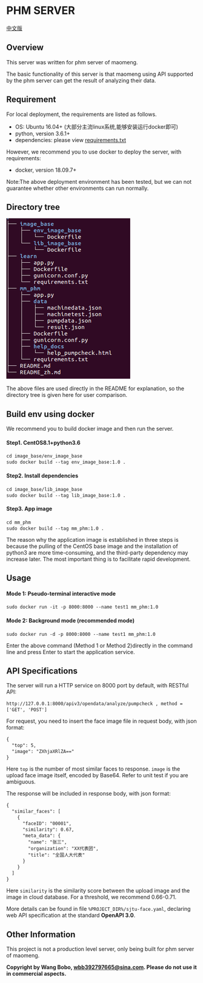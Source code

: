 # PHM SERVER

[中文版](./README_zh.md)

## Overview

This server was written for phm server of maomeng. 

The basic functionality of this server is that maomeng using API supported by the phm server can get the result of analyzing their data.

## Requirement

For local deployment, the requirements are listed as follows.

- OS: Ubuntu 16.04+ (大部分主流linux系统,能够安装运行docker即可)
- python, version 3.6.1+
- dependencies: please view [requirements.txt](mm_phm/requirements.txt)

However, we recommend you to use docker to deploy the server, with requirements:

- docker, version 18.09.7+

Note:The above deployment environment has been tested, but we can not guarantee whether other environments can run normally. 

## Directory tree

![](./images/mm_api_tree.png)


The above files are used directly in the README for explanation, so the directory tree is given here for user comparison.

## Build env using docker
We recommend you to build docker image and then run the server.

#### Step1. CentOS8.1+python3.6
```
cd image_base/env_image_base
sudo docker build --tag env_image_base:1.0 .
```

#### Step2. Install dependencies
```
cd image_base/lib_image_base
sudo docker build --tag lib_image_base:1.0 .
```

#### Step3. App image
```
cd mm_phm
sudo docker build --tag mm_phm:1.0 .
```

The reason why the application image is established in three steps is because the pulling of the CentOS base image and the installation of python3 are more time-consuming, and the third-party dependency may increase later. The most important thing is to facilitate rapid development.

## Usage

#### Mode 1: Pseudo-terminal interactive mode
```
sudo docker run -it -p 8000:8000 --name test1 mm_phm:1.0
```

#### Mode 2: Background mode (recommended mode)
```
sudo docker run -d -p 8000:8000 --name test1 mm_phm:1.0
```

Enter the above command (Method 1 or Method 2)directly in the command line and press Enter to start the application service.

## API Specifications

The server will run a HTTP service on 8000 port by default, with RESTful API:

```
http://127.0.0.1:8000/apiv3/opendata/analyze/pumpcheck , method = ['GET', 'POST']
```


For request, you need to insert the face image file in request body, with json format:

``` 
{
  "top": 5,
  "image": "ZXhjaXRlZA=="
}
```

Here `top` is the number of most similar faces to response. `image` is the upload face image itself, encoded by Base64. Refer to unit test if you are ambiguous.

The response will be included in response body, with json format:

```
{
  "similar_faces": [
    {
      "faceID": "00001",
      "similarity": 0.67,
      "meta_data": {
        "name": "张三",
        "organization": "XX代表团",
        "title": "全国人大代表"
      }
    }
  ]
}
```

Here `similarity` is the similarity score between the upload image and the image in cloud database. For a threshold, we recommend 0.66-0.71.

More details can be found in file `%PROJECT_DIR%/sjtu-face.yaml`, declaring web API specification at the standard **OpenAPI 3.0**.

## Other Information

This project is not a production level server, only being built for phm server of maomeng.

 **Copyright by Wang Bobo, wbb392797665@sina.com. Please do not use it in commercial aspects.**